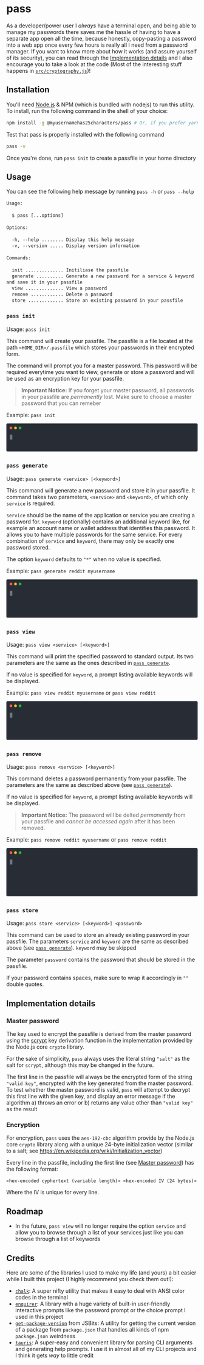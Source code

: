 # pass

As a developer/power user I _always_ have a terminal open, and being able to manage my passwords there saves me the hassle of having to have a separate app open all the time, because honestly, copy-pasting a password into a web app once every few hours is really all I need from a password manager. If you want to know more about how it works (and assure yourself of its security), you can read through the [Implementation details](#implementation-details) and I also encourage you to take a look at the code (Most of the interesting stuff happens in [`src/cryptography.js`](blob/master/src/cryptography.js))!

## Installation

You'll need [Node.js](https://nodejs.org) & NPM (which is bundled with nodejs) to run this utility. To install, run the following command in the shell of your choice:

```bash
npm install -g @myusernamehas25characters/pass # Or, if you prefer yarn: yarn global add @myusernamehas25characters/pass
```

Test that pass is properly installed with the following command

```bash
pass -v
```

Once you're done, run `pass init` to create a passfile in your home directory

## Usage

You can see the following help message by running `pass -h` or `pass --help`

```
Usage:

  $ pass [...options]

Options:

  -h, --help ........ Display this help message
  -v, --version ..... Display version information

Commands:

  init .............. Initiliase the passfile
  generate .......... Generate a new password for a service & keyword and save it in your passfile
  view .............. View a password
  remove ............ Delete a password
  store ............. Store an existing password in your passfile
```

### `pass init`

Usage: `pass init`

This command will create your passfile. The passfile is a file located at the path `<HOME_DIR>/.passfile` which stores your passwords in their encrypted form.

The command will prompt you for a master password. This password will be required everytime you want to view, generate or store a password and will be used as an encryption key for your passfile.

> **Important Notice:** If you forget your master password, all passwords in your passfile are _permanently_ lost. Make sure to choose a master password that you can remeber

Example: `pass init`

![animation showing pass init command](assets/init.svg)

### `pass generate`

Usage: `pass generate <service> [<keyword>]`

This command will generate a new password and store it in your passfile. It command takes two parameters, `<service>` and `<keyword>`, of which only `service` is required.

`service` should be the name of the application or service you are creating a password for. `keyword` (optionally) contains an additional keyword like, for example an account name or wallet address that identifies this password. It allows you to have multiple passwords for the same service. For every combination of `service` and `keyword`, there may only be exactly one password stored.

The option `keyword` defaults to `"*"` when no value is specified.

Example: `pass generate reddit myusername`

![animation showing pass generate command](assets/generate.svg)

### `pass view`

Usage: `pass view <service> [<keyword>]`

This command will print the specified password to standard output. Its two parameters are the same as the ones described in [`pass generate`](#pass-generate).

If no value is specified for `keyword`, a prompt listing available keywords will be displayed.

Example: `pass view reddit myusername` or `pass view reddit`

![animation showing pass view command](assets/view.svg)

### `pass remove`

Usage: `pass remove <service> [<keyword>]`

This command deletes a password permanently from your passfile. The parameters are the same as described above (see [`pass generate`](#pass-generate)).

If no value is specified for `keyword`, a prompt listing available keywords will be displayed.

> **Important Notice:** The password will be delted _permanently_ from your passfile and _cannot be accessed again_ after it has been removed.

Example: `pass remove reddit myusername` or `pass remove reddit`

![animation showing pass remove command](assets/remove.svg)

### `pass store`

Usage: `pass store <service> [<keyword>] <password>`

This command can be used to store an already existing password in your passfile. The parameters `service` and `keyword` are the same as described above (see [`pass generate`](#pass-generate)). `keyword` may be skipped

The parameter `password` contains the password that should be stored in the passfile.

If your password contains spaces, make sure to wrap it accordingly in `""` double quotes.

## Implementation details

### Master password

The key used to encrypt the passfile is derived from the master password using the [scrypt](https://en.wikipedia.org/wiki/Scrypt) key derivation function in the implementation provided by the Node.js core `crypto` library.

For the sake of simplicity, `pass` always uses the literal string `"salt"` as the salt for `scrypt`, although this may be changed in the future.

The first line in the passfile will always be the encrypted form of the string `"valid key"`, encrypted with the key generated from the master password. To test whether the master password is valid, `pass` will attempt to decrypt this first line with the given key, and display an error message if the algorithm a) throws an error or b) returns any value other than `"valid key"` as the result

### Encryption

For encryption, `pass` uses the `aes-192-cbc` algorithm provide by the Node.js core `crypto` library along with a unique 24-byte initialization vector (similar to a salt; see https://en.wikipedia.org/wiki/Initialization_vector)

Every line in the passfile, including the first line (see [Master password](#master-password)) has the following format:

```
<hex-encoded cyphertext (variable length)> <hex-encoded IV (24 bytes)>
```

Where the IV is unique for every line.

## Roadmap

- In the future, `pass view` will no longer require the option `service` and allow you to browse through a list of your services just like you can browse through a list of keywords

## Credits

Here are some of the libraries I used to make my life (and yours) a bit easier while I built this project (I highly recommend you check them out!):

- [`chalk`](https://npmjs.com/package/chalk): A super nifty utility that makes it easy to deal with ANSI color codes in the terminal
- [`enquirer`](https://npmjs.com/package/enquirer): A library with a huge variety of built-in user-friendly interactive prompts like the password prompt or the choice prompt I used in this project
- [`get-package-version`](https://npmjs.com/package/@jsbits/get-package-version) from JSBits: A utility for getting the current version of a package from `package.json` that handles all kinds of npm `package.json` weirdness
- [`tauris`](https://github.com/codemaster138/tauris): A super-easy and convenient library for parsing CLI arguments and generating help prompts. I use it in almost all of my CLI projects and I think it gets *way* to little credit
